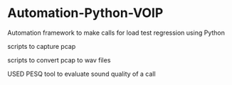 # Automation-Python-VOIP

Automation framework to make calls for load test regression using Python

scripts to capture pcap

scripts to convert pcap to wav files

USED PESQ tool to evaluate sound quality of a call

